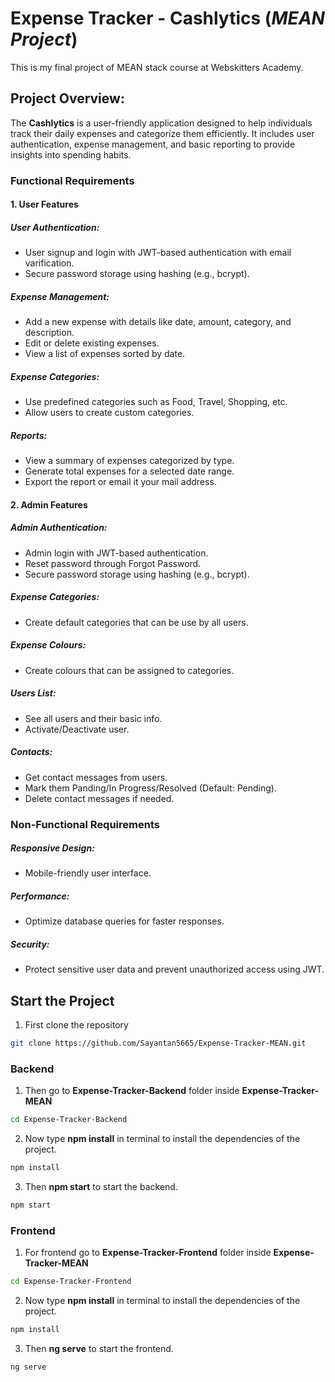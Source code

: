 # Expense Tracker - Cashlytics (*MEAN Project*)

This is my final project of MEAN stack course at Webskitters Academy.

## Project Overview:

The **Cashlytics** is a user-friendly application designed to help individuals track their daily expenses and categorize them efficiently. It includes user authentication, expense management, and basic reporting to provide insights into spending habits.

### Functional Requirements

#### 1. User Features

##### *User Authentication:*

* User signup and login with JWT-based authentication with email varification.
* Secure password storage using hashing (e.g., bcrypt).

##### *Expense Management:*

* Add a new expense with details like date, amount, category, and description.
* Edit or delete existing expenses.
* View a list of expenses sorted by date.

##### *Expense Categories:*

* Use predefined categories such as Food, Travel, Shopping, etc.
* Allow users to create custom categories.

##### *Reports:*

* View a summary of expenses categorized by type.
* Generate total expenses for a selected date range.
* Export the report or email it your mail address.

#### 2. Admin Features

##### *Admin Authentication:*

* Admin login with JWT-based authentication.
* Reset password through Forgot Password.
* Secure password storage using hashing (e.g., bcrypt).

##### *Expense Categories:*

* Create default categories that can be use by all users.

##### *Expense Colours:*

* Create colours that can be assigned to categories.

##### *Users List:*

* See all users and their basic info.
* Activate/Deactivate user.

##### *Contacts:*

* Get contact messages from users.
* Mark them Panding/In Progress/Resolved (Default: Pending).
* Delete contact messages if needed.

### Non-Functional Requirements

##### *Responsive Design:*

* Mobile-friendly user interface.

##### *Performance:*

* Optimize database queries for faster responses.

##### *Security:*

* Protect sensitive user data and prevent unauthorized access using JWT.

## Start the Project

1. First clone the repository

```bash
git clone https://github.com/Sayantan5665/Expense-Tracker-MEAN.git
```

### Backend

1. Then go to **Expense-Tracker-Backend** folder inside **Expense-Tracker-MEAN**

```bash
cd Expense-Tracker-Backend
```

2. Now type **npm install** in terminal to install the dependencies of the project.

```bash
npm install
```

3. Then **npm start** to start the backend.

```bash
npm start
```

### Frontend

1. For frontend go to **Expense-Tracker-Frontend** folder inside **Expense-Tracker-MEAN**

```bash
cd Expense-Tracker-Frontend
```

2. Now type **npm install** in terminal to install the dependencies of the project.

```bash
npm install
```

3. Then **ng serve** to start the frontend.

```bash
ng serve
```
